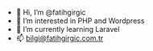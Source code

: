 - 👋 Hi, I’m @fatihgirgic
- 👀 I’m interested in PHP and Wordpress
- 🌱 I’m currently learning Laravel
- 📫 bilgi@fatihgirgic.com.tr
